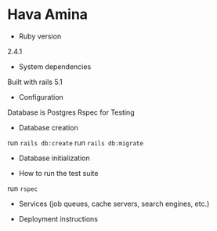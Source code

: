 # Hava Amina

* Ruby version

2.4.1

* System dependencies

Built with rails 5.1

* Configuration

Database is Postgres
Rspec for Testing

* Database creation

run `rails db:create`
run `rails db:migrate`

* Database initialization


* How to run the test suite

run `rspec`

* Services (job queues, cache servers, search engines, etc.)

* Deployment instructions
